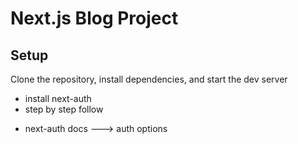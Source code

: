 # Next.js Blog Project

## Setup

Clone the repository, install dependencies, and start the dev server


<!-- ssr and ssg -->
<!-- generate static params -->
<!-- meta data -->
<!-- server action is a server from submission action that is server directly from submission  process-->
<!-- revalidateTags : [""] -->
<!-- route handler -->




<!-- next auth and authentication -->
<!-- explore next auth website  -->
* install next-auth
* step by step follow
<!-- create /src/app/api/[...nextauth]/route.ts -->
<!-- create /src/helpers/authOptions.ts -->
* next-auth docs ---> auth options
<!-- login google and other provider next auth docs -->

<!--  google console -- create -- project name  -->
<!-- get client id && client serret -->
<!-- google login done -->
